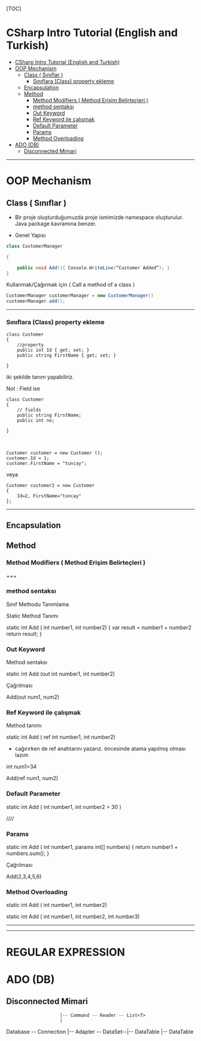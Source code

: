 [TOC]

# CSharp Intro Tutorial (English and Turkish)

- [CSharp Intro Tutorial (English and Turkish)](#csharp-intro-tutorial-english-and-turkish)
- [OOP Mechanism](#oop-mechanism)
  - [Class ( Sınıflar )](#class--s%C4%B1n%C4%B1flar)
    - [Sınıflara (Class) property ekleme](#s%C4%B1n%C4%B1flara-class-property-ekleme)
  - [Encapsulation](#encapsulation)
  - [Method](#method)
    - [Method Modifiers ( Method Erişim Belirteçleri )](#method-modifiers--method-eri%C5%9Fim-belirte%C3%A7leri)
    - [method sentaksı](#method-sentaks%C4%B1)
    - [Out Keyword](#out-keyword)
    - [Ref Keyword ile çalışmak](#ref-keyword-ile-%C3%A7al%C4%B1%C5%9Fmak)
    - [Default Parameter](#default-parameter)
    - [Params](#params)
    - [Method Overloading](#method-overloading)
- [ADO (DB)](#ado-db)
  - [Disconnected Mimari](#disconnected-mimari)


---



# OOP Mechanism

## Class ( Sınıflar )

- Bir proje oluşturduğumuzda proje ismimizde namespace oluşturulur. Java package kavramına benzer.

- Genel Yapısı

````csharp
class CustomerManager 

{ 

	public void Add(){ Console.WriteLine(“Customer Added”); } 
}
````



Kullanmak/Çağırmak için ( Call a method of a class )

```csharp
CustomerManager customerManager = new CustomerManager() 
customerManager.add();
```

---

### Sınıflara (Class) property ekleme

    class Customer
    {
    	//property
        public int Id { get; set; }
        public string FirstName { get; set; }
    
    }

iki şekilde tanım yapabiliriz.



Not : Field ise

```
class Customer
{
	// fields
    public string FirstName;
    public int no;

}
```
​    

    Customer customer = new Customer ();
    customer.Id = 1;
    customer.FirstName = "tuncay";

veya

    Customer customer2 = new Customer
    {
        Id=2, FirstName="tuncay"
    };

----

## Encapsulation


## Method

### Method Modifiers ( Method Erişim Belirteçleri )

+++

### method sentaksı

Sınıf Methodu Tanımlama



Static Method Tanımı

static int Add ( int number1, int number2) {
 var result = number1 + number2
 return result;
 } 


### Out Keyword

Method sentaksı

static int Add (out int number1, int number2) 

Çağrılması 

Add(out num1, num2) 

### Ref Keyword ile çalışmak 

Method tanımı

static int Add ( ref int number1, int number2) 

- cağırırken de ref anahtarını yazarız. öncesinde atama yapılmış olması lazım 

int num1=34

Add(ref num1, num2) 

### Default Parameter 

static int Add ( int number1, int number2 = 30 ) 


////

### Params

static int Add ( int number1, params int[] numbers) {
return number1 + numbers.sum();
} 

Çağrılması 

Add(2,3,4,5,6)

### Method Overloading 

static int Add ( int number1, int number2) 

static int Add ( int number1, int number2, int number3) 


------


------

# REGULAR EXPRESSION






# ADO  (DB)

## Disconnected Mimari

                        |-- Command -- Reader -- List<T>
                        |                      
Database -- Connection  |-- Adapter -- DataSet--|-- DataTable
                                                |-- DataTable










